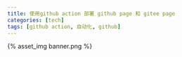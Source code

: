 ```yaml
---
title: 使用github action 部署 github page 和 gitee page
categories: [tech]
tags: [github action, 自动化, github]
---
```


{% asset_img banner.png %}

<escape><!-- more --></escape>